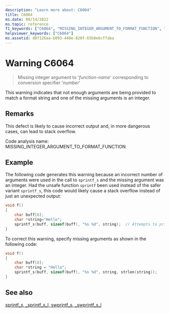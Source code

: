 ```yaml
---
description: "Learn more about: C6064"
title: C6064
ms.date: 09/14/2022
ms.topic: reference
f1_keywords: ["C6064", "MISSING_INTEGER_ARGUMENT_TO_FORMAT_FUNCTION", "__WARNING_MISSING_INTEGER_ARGUMENT_TO_FORMAT_FUNCTION"]
helpviewer_keywords: ["C6064"]
ms.assetid: d8f126aa-b093-440e-820f-65b8e6cffaba
---
```

# Warning C6064

> Missing integer argument to '*function-name*' corresponding to conversion specifier '*number*'

This warning indicates that not enough arguments are being provided to match a format string and one of the missing arguments is an integer.

## Remarks

This defect is likely to cause incorrect output and, in more dangerous cases, can lead to stack overflow.

Code analysis name: MISSING_INTEGER_ARGUMENT_TO_FORMAT_FUNCTION

## Example

The following code generates this warning because an incorrect number of arguments were used in the call to `sprintf_s` and the missing argument was an integer. Had the unsafe function `sprintf` been used instead of the safer variant `sprintf_s`, this code would likely cause a stack overflow instead of just an unexpected output:

```cpp
void f()
{
    char buff[8];
    char *string="Hello";
    sprintf_s(buff, sizeof(buff), "%s %d", string);  // Attempts to print "Hello 256" or approximate, which cannot fit in the 8 char buffer. This would overflow if sprintf had been used instead
}
```

To correct this warning, specify missing arguments as shown in the following code:

```cpp
void f()
{
    char buff[8];
    char *string = "Hello";
    sprintf_s(buff, sizeof(buff), "%s %d", string, strlen(string));
}
```

## See also

[sprintf_s, _sprintf_s_l, swprintf_s, _swprintf_s_l](/cpp/c-runtime-library/reference/sprintf-s-sprintf-s-l-swprintf-s-swprintf-s-l)
